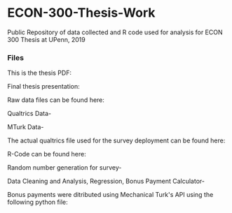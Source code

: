 # ECON-300-Thesis-Work
Public Repository of data collected and R code used for analysis for ECON 300 Thesis at UPenn, 2019

### Files
This is the thesis PDF:

Final thesis presentation:

Raw data files can be found here:

Qualtrics Data-

MTurk Data-

The actual qualtrics file used for the survey deployment can be found here:

R-Code can be found here:

Random number generation for survey-

Data Cleaning and Analysis, Regression, Bonus Payment Calculator-

Bonus payments were ditributed using Mechanical Turk's API using the following python file:
